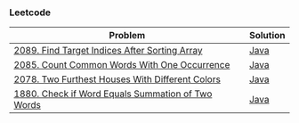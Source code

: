 ### Leetcode

| Problem | Solution |
| ------- | -------- |
| [2089. Find Target Indices After Sorting Array](https://leetcode.com/problems/find-target-indices-after-sorting-array/) | [Java](src/leetcode/TargetIndicesInArray.java) |
| [2085. Count Common Words With One Occurrence](https://leetcode.com/problems/count-common-words-with-one-occurrence/) | [Java](src/leetcode/L2085.java) |
| [2078. Two Furthest Houses With Different Colors](https://leetcode.com/problems/two-furthest-houses-with-different-colors/) | [Java](src/leetcode/L2078.java) |
| [1880. Check if Word Equals Summation of Two Words](https://leetcode.com/problems/check-if-word-equals-summation-of-two-words/) | [Java](src/leetcode/WordIsSumOfTwoWords.java) |